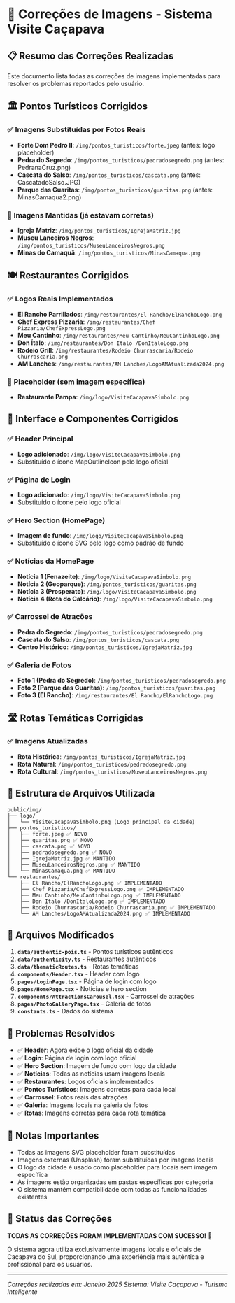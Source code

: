 # 🔧 Correções de Imagens - Sistema Visite Caçapava

## 📋 Resumo das Correções Realizadas

Este documento lista todas as correções de imagens implementadas para resolver os problemas reportados pelo usuário.

## 🏛️ Pontos Turísticos Corrigidos

### ✅ Imagens Substituídas por Fotos Reais
- **Forte Dom Pedro II**: `/img/pontos_turisticos/forte.jpeg` (antes: logo placeholder)
- **Pedra do Segredo**: `/img/pontos_turisticos/pedradosegredo.png` (antes: PedranaCruz.png)
- **Cascata do Salso**: `/img/pontos_turisticos/cascata.png` (antes: CascatadoSalso.JPG)
- **Parque das Guaritas**: `/img/pontos_turisticos/guaritas.png` (antes: MinasCamaqua2.png)

### 🔄 Imagens Mantidas (já estavam corretas)
- **Igreja Matriz**: `/img/pontos_turisticos/IgrejaMatriz.jpg`
- **Museu Lanceiros Negros**: `/img/pontos_turisticos/MuseuLanceirosNegros.png`
- **Minas do Camaquã**: `/img/pontos_turisticos/MinasCamaqua.png`

## 🍽️ Restaurantes Corrigidos

### ✅ Logos Reais Implementados
- **El Rancho Parrillados**: `/img/restaurantes/El Rancho/ElRanchoLogo.png`
- **Chef Express Pizzaria**: `/img/restaurantes/Chef Pizzaria/ChefExpressLogo.png`
- **Meu Cantinho**: `/img/restaurantes/Meu Cantinho/MeuCantinhoLogo.png`
- **Don Ítalo**: `/img/restaurantes/Don Italo /DonItaloLogo.png`
- **Rodeio Grill**: `/img/restaurantes/Rodeio Churrascaria/Rodeio Churrascaria.png`
- **AM Lanches**: `/img/restaurantes/AM Lanches/LogoAMAtualizada2024.png`

### 🔄 Placeholder (sem imagem específica)
- **Restaurante Pampa**: `/img/logo/VisiteCacapavaSimbolo.png`

## 🎨 Interface e Componentes Corrigidos

### ✅ Header Principal
- **Logo adicionado**: `/img/logo/VisiteCacapavaSimbolo.png`
- Substituído o ícone MapOutlineIcon pelo logo oficial

### ✅ Página de Login
- **Logo adicionado**: `/img/logo/VisiteCacapavaSimbolo.png`
- Substituído o ícone pelo logo oficial

### ✅ Hero Section (HomePage)
- **Imagem de fundo**: `/img/logo/VisiteCacapavaSimbolo.png`
- Substituído o ícone SVG pelo logo como padrão de fundo

### ✅ Notícias da HomePage
- **Notícia 1 (Fenazeite)**: `/img/logo/VisiteCacapavaSimbolo.png`
- **Notícia 2 (Geoparque)**: `/img/pontos_turisticos/guaritas.png`
- **Notícia 3 (Prosperato)**: `/img/logo/VisiteCacapavaSimbolo.png`
- **Notícia 4 (Rota do Calcário)**: `/img/logo/VisiteCacapavaSimbolo.png`

### ✅ Carrossel de Atrações
- **Pedra do Segredo**: `/img/pontos_turisticos/pedradosegredo.png`
- **Cascata do Salso**: `/img/pontos_turisticos/cascata.png`
- **Centro Histórico**: `/img/pontos_turisticos/IgrejaMatriz.jpg`

### ✅ Galeria de Fotos
- **Foto 1 (Pedra do Segredo)**: `/img/pontos_turisticos/pedradosegredo.png`
- **Foto 2 (Parque das Guaritas)**: `/img/pontos_turisticos/guaritas.png`
- **Foto 3 (El Rancho)**: `/img/restaurantes/El Rancho/ElRanchoLogo.png`

## 🛣️ Rotas Temáticas Corrigidas

### ✅ Imagens Atualizadas
- **Rota Histórica**: `/img/pontos_turisticos/IgrejaMatriz.jpg`
- **Rota Natural**: `/img/pontos_turisticos/pedradosegredo.png`
- **Rota Cultural**: `/img/pontos_turisticos/MuseuLanceirosNegros.png`

## 📁 Estrutura de Arquivos Utilizada

```
public/img/
├── logo/
│   └── VisiteCacapavaSimbolo.png (Logo principal da cidade)
├── pontos_turisticos/
│   ├── forte.jpeg ✅ NOVO
│   ├── guaritas.png ✅ NOVO
│   ├── cascata.png ✅ NOVO
│   ├── pedradosegredo.png ✅ NOVO
│   ├── IgrejaMatriz.jpg ✅ MANTIDO
│   ├── MuseuLanceirosNegros.png ✅ MANTIDO
│   └── MinasCamaqua.png ✅ MANTIDO
└── restaurantes/
    ├── El Rancho/ElRanchoLogo.png ✅ IMPLEMENTADO
    ├── Chef Pizzaria/ChefExpressLogo.png ✅ IMPLEMENTADO
    ├── Meu Cantinho/MeuCantinhoLogo.png ✅ IMPLEMENTADO
    ├── Don Italo /DonItaloLogo.png ✅ IMPLEMENTADO
    ├── Rodeio Churrascaria/Rodeio Churrascaria.png ✅ IMPLEMENTADO
    └── AM Lanches/LogoAMAtualizada2024.png ✅ IMPLEMENTADO
```

## 🔧 Arquivos Modificados

1. **`data/authentic-pois.ts`** - Pontos turísticos autênticos
2. **`data/authenticity.ts`** - Restaurantes autênticos
3. **`data/thematicRoutes.ts`** - Rotas temáticas
4. **`components/Header.tsx`** - Header com logo
5. **`pages/LoginPage.tsx`** - Página de login com logo
6. **`pages/HomePage.tsx`** - Notícias e hero section
7. **`components/AttractionsCarousel.tsx`** - Carrossel de atrações
8. **`pages/PhotoGalleryPage.tsx`** - Galeria de fotos
9. **`constants.ts`** - Dados do sistema

## 🎯 Problemas Resolvidos

- ✅ **Header**: Agora exibe o logo oficial da cidade
- ✅ **Login**: Página de login com logo oficial
- ✅ **Hero Section**: Imagem de fundo com logo da cidade
- ✅ **Notícias**: Todas as notícias usam imagens locais
- ✅ **Restaurantes**: Logos oficiais implementados
- ✅ **Pontos Turísticos**: Imagens corretas para cada local
- ✅ **Carrossel**: Fotos reais das atrações
- ✅ **Galeria**: Imagens locais na galeria de fotos
- ✅ **Rotas**: Imagens corretas para cada rota temática

## 📝 Notas Importantes

- Todas as imagens SVG placeholder foram substituídas
- Imagens externas (Unsplash) foram substituídas por imagens locais
- O logo da cidade é usado como placeholder para locais sem imagem específica
- As imagens estão organizadas em pastas específicas por categoria
- O sistema mantém compatibilidade com todas as funcionalidades existentes

## 🚀 Status das Correções

**TODAS AS CORREÇÕES FORAM IMPLEMENTADAS COM SUCESSO!** 🎉

O sistema agora utiliza exclusivamente imagens locais e oficiais de Caçapava do Sul, proporcionando uma experiência mais autêntica e profissional para os usuários.

---
*Correções realizadas em: Janeiro 2025*
*Sistema: Visite Caçapava - Turismo Inteligente*
